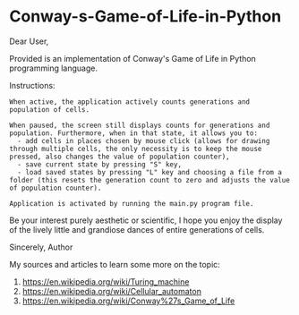 # Conway-s-Game-of-Life-in-Python

Dear User,

Provided is an implementation of Conway's Game of Life in Python programming language.

Instructions:

    When active, the application actively counts generations and population of cells.

    When paused, the screen still displays counts for generations and population. Furthermore, when in that state, it allows you to:
      - add cells in places chosen by mouse click (allows for drawing through multiple cells, the only necessity is to keep the mouse pressed, also changes the value of population counter),
      - save current state by pressing "S" key,
      - load saved states by pressing "L" key and choosing a file from a folder (this resets the generation count to zero and adjusts the value of population counter).

    Application is activated by running the main.py program file.

Be your interest purely aesthetic or scientific, I hope you enjoy the display of the lively little and grandiose dances of entire generations of cells.

Sincerely, Author


My sources and articles to learn some more on the topic:
1. https://en.wikipedia.org/wiki/Turing_machine
2. https://en.wikipedia.org/wiki/Cellular_automaton
3. https://en.wikipedia.org/wiki/Conway%27s_Game_of_Life
